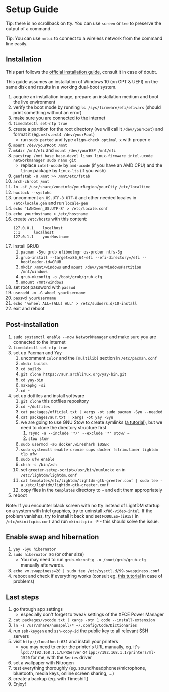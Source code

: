 # Setup Guide

Tip: there is no scrollback on tty. You can use `screen` or `tee` to preserve the output of a
command.

Tip: You can use `nmtui` to connect to a wireless network from the command line easily.

## Installation

This part follows the
[official installation guide](https://wiki.archlinux.org/index.php/Installation_guide),
consult it in case of doubt.

This guide assumes an installation of Windows 10 (on GPT & UEFI) on the same disk and results in
a working dual-boot system.

1. acquire an installation image, prepare an installation medium and boot the live environment
1. verify the boot mode by running `ls /sys/firmware/efi/efivars` (should print something without
   an error)
1. make sure you are connected to the internet
1. `timedatectl set-ntp true`
1. create a partition for the root directory (we will call it `/dev/yourRoot`) and format it
   (eg. `mkfs.ext4 /dev/yourRoot`)
   - run `sudo parted` and type `align-check optimal x` with proper `x`
1. `mount /dev/yourRoot /mnt`
1. `mkdir /mnt/efi` and `mount /dev/yourESP /mnt/efi`
1. `pacstrap /mnt base base-devel linux linux-firmware intel-ucode networkmanager sudo nano git`
   - replace `intel-ucode` by `amd-ucode` (if you have an AMD CPU) and the `linux` package by
     `linux-lts` (if you wish)
1. `genfstab -U /mnt >> /mnt/etc/fstab`
1. `arch-chroot /mnt`
1. `ln -sf /usr/share/zoneinfo/yourRegion/yourCity /etc/localtime`
1. `hwclock --systohc`
1. uncomment `en_US.UTF-8 UTF-8` and other needed locales in `/etc/locale.gen` and run `locale-gen`
1. `echo 'LANG=en_US.UTF-8' > /etc/locale.conf`
1. `echo yourHostname > /etc/hostname`
1. create `/etc/hosts` with this content:
   ```
   127.0.0.1	localhost
   ::1		localhost
   127.0.1.1	yourHostname
   ```
1. install GRUB
   1. `pacman -Syu grub efibootmgr os-prober ntfs-3g`
   1. `grub-install --target=x86_64-efi --efi-directory=/efi --bootloader-id=GRUB`
   1. `mkdir /mnt/windows` and `mount /dev/yourWindowsPartition /mnt/windows`
   1. `grub-mkconfig -o /boot/grub/grub.cfg`
   1. `umount /mnt/windows`
1. set root password with `passwd`
1. `useradd -m -G wheel yourUsername`
1. `passwd yourUsername`
1. `echo '%wheel ALL=(ALL) ALL' > /etc/sudoers.d/10-install`
1. exit and reboot

## Post-installation
1. `sudo systemctl enable --now NetworkManager` and make sure you are connected to the internet
1. `timedatectl set-ntp true`
1. set up Pacman and Yay
   1. uncomment `Color` and the `[multilib]` section in `/etc/pacman.conf`
   1. `mkdir builds`
   1. `cd builds`
   1. `git clone https://aur.archlinux.org/yay-bin.git`
   1. `cd yay-bin`
   1. `makepkg -si`
   1. `cd ~`
1. set up dotfiles and install software
   1. `git clone` this dotfiles repository
   1. `cd ~/dotfiles`
   1. `cat packages/official.txt | xargs -ot sudo pacman -Syu --needed`
   1. `cat packages/aur.txt | xargs -ot yay -Syu`
   1. we are going to use GNU Stow to create symlinks
      ([a tutorial](https://alexpearce.me/2016/02/managing-dotfiles-with-stow/)),
      but we need to clone the directory structure first
      1. `rsync -a --include '*/' --exclude '*' stow/ ~`
      1. `stow stow`
   1. `sudo usermod -aG docker,wireshark $USER`
   1. `sudo systemctl enable cronie cups docker fstrim.timer lightdm tlp ufw`
   1. `sudo ufw enable`
   1. `chsh -s /bin/zsh`
   1. set `greeter-setup-script=/usr/bin/numlockx on` in `/etc/lightdm/lightdm.conf`
   1. `cat templates/etc/lightdm/lightdm-gtk-greeter.conf | sudo tee -a /etc/lightdm/lightdm-gtk-greeter.conf`
   1. copy files in the `templates` directory to `~` and edit them appropriately
1. reboot

Note: If you encounter black screen with no tty instead of LightDM startup on a system with Intel
graphics, try to uninstall `xf86-video-intel`. If the problem vanishes, try to install it back and
set `MODULES=(i915)` in `/etc/mkinitcpio.conf` and run `mkinitcpio -P` - this should solve the
issue.

## Enable swap and hibernation
   1. `yay -Syu hibernator`
   1. `sudo hibernator 8G` (or other size)
      - You may need to run `grub-mkconfig -o /boot/grub/grub.cfg` manually afterwards.
   1. `echo vm.swappiness=20 | sudo tee /etc/sysctl.d/99-swappiness.conf`
   1. reboot and check if everything works (consult eg.
      [this tutorial](https://confluence.jaytaala.com/display/TKB/Use+a+swap+file+and+enable+hibernation+on+Arch+Linux+-+including+on+a+LUKS+root+partition)
      in case of problems)

## Last steps
1. go through app settings
   - especially don't forget to tweak settings of the XFCE Power Manager
1. `cat packages/vscode.txt | xargs -otn 1 code --install-extension`
1. `ln -s /usr/share/hunspell/* ~/.config/Code/Dictionaries`
1. run `ssh-keygen` and `ssh-copy-id` the public key to all relevant SSH servers
1. visit `http://localhost:631` and install your printers
   - you may need to enter the printer's URL manually, eg. it's `lpd://192.168.1.1/LPRServer` or
     `ipp://192.168.1.1/printers/ml-1520` for me, with the `Series` driver
1. set a wallpaper with Nitrogen
1. test everything thoroughly (eg. sound/headphones/microphone, bluetooth, media keys, online screen
   sharing, ...)
1. create a backup (eg. with Timeshift)
1. Enjoy!
